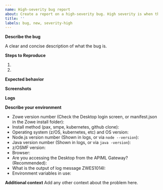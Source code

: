 ```yaml
---
name: High-severity bug report
about: Create a report on a high-severity bug. High severity is when there is an issue that has a major impact on usage of Zowe.
title: ''
labels: bug, new, severity-high
---
```


<!-- Thanks for deciding to open an issue. Before submitting, please see the following information. -->
<!-- Before opening a new issue, please search our existing issues for similar ones: https://github.com/zowe/zlux/issues -->
<!-- You might also find a solution on our documentation website https://docs.zowe.org/stable/troubleshoot/troubleshooting or by using its search bar -->

**Describe the bug**
<!-- A clear and concise description of the bug or error. -->
A clear and concise description of what the bug is.

**Steps to Reproduce**

1.
2.

**Expected behavior**
<!-- A clear and concise description of what you expected to happen. -->

**Screenshots**
<!-- If applicable, add screenshots to help explain your problem. -->

**Logs**
<!-- If applicable, add server logs collected at the time of your problem. -->
<!-- Logs can contain some system information like hostnames, usernames, and IP/port info. -->
<!-- Please sanitize your logs or reach out to the TSC or ZAC if you need to provide your logs with discretion -->
<!-- Note you can increase log verbosity if desired. -->
<!-- zwe command tracing: Use --trace on a zwe command -->
<!-- zwe startup tracing: Set zowe.launchScript.logLevel to trace (https://github.com/zowe/zowe-install-packaging/blob/677a607686e6ee7ecb349dc5925a6f58dd9e61da/example-zowe.yaml#L356) -->
<!-- app-server tracing: You can set any of the log levels here https://github.com/zowe/zlux-app-server/blob/d1b10b39bd0ba530784144430c33c19a5fb8f935/schemas/app-server-config.json#L378 using the guide here https://docs.zowe.org/stable/user-guide/mvd-configuration#logging-configuration -->
<!-- zss tracing: Similar to app-server tracing, but with these loggers https://github.com/zowe/zss/blob/0bc9c812a5cd5a72768125d13826430e3a5bf1fb/schemas/zss-config.json#L216 -->


**Describe your environment**
<!-- Some items below may not apply to your use case, but answer as best as you can -->

- Zowe version number (Check the Desktop login screen, or manifest.json in the Zowe install folder): 
- Install method (pax, smpe, kubernetes, github clone):
- Operating system (z/OS, kubernetes, etc) and OS version:
- Node.js version number (Shown in logs, or via `node --version`):
- Java version number (Shown in logs, or via `java -version`):
- z/OSMF version:
- Browser:
- Are you accessing the Desktop from the APIML Gateway? (Recommended):
- What is the output of log message ZWES1014I:
- Environment variables in use:


**Additional context**
Add any other context about the problem here.

